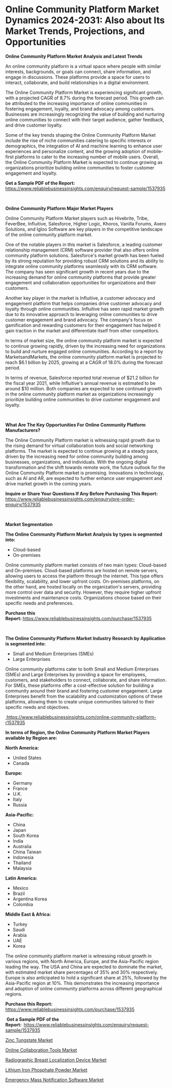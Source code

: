 <p><h1>Online Community Platform Market Dynamics 2024-2031: Also about Its Market Trends, Projections, and Opportunities</h1></p><p><strong>Online Community Platform Market Analysis and Latest Trends</strong></p>
<p><p>An online community platform is a virtual space where people with similar interests, backgrounds, or goals can connect, share information, and engage in discussions. These platforms provide a space for users to interact, collaborate, and build relationships in a digital environment.</p><p>The Online Community Platform Market is experiencing significant growth, with a projected CAGR of 8.7% during the forecast period. This growth can be attributed to the increasing importance of online communities in fostering engagement, loyalty, and brand advocacy among customers. Businesses are increasingly recognizing the value of building and nurturing online communities to connect with their target audience, gather feedback, and drive customer loyalty.</p><p>Some of the key trends shaping the Online Community Platform Market include the rise of niche communities catering to specific interests or demographics, the integration of AI and machine learning to enhance user experiences and personalize content, and the growing adoption of mobile-first platforms to cater to the increasing number of mobile users. Overall, the Online Community Platform Market is expected to continue growing as organizations prioritize building online communities to foster customer engagement and loyalty.</p></p>
<p><strong>Get a Sample PDF of the Report:&nbsp;</strong> <a href="https://www.reliablebusinessinsights.com/enquiry/request-sample/1537935">https://www.reliablebusinessinsights.com/enquiry/request-sample/1537935</a></p>
<p>&nbsp;</p>
<p><strong>Online Community Platform Major Market Players</strong></p>
<p><p>Online Community Platform Market players such as Hivebrite, Tribe, FeverBee, Influitive, Salesforce, Higher Logic, Khoros, Vanilla Forums, Axero Solutions, and Igloo Software are key players in the competitive landscape of the online community platform market.</p><p>One of the notable players in this market is Salesforce, a leading customer relationship management (CRM) software provider that also offers online community platform solutions. Salesforce's market growth has been fueled by its strong reputation for providing robust CRM solutions and its ability to integrate online community platforms seamlessly with its CRM software. The company has seen significant growth in recent years due to the increasing demand for online community platforms that provide greater engagement and collaboration opportunities for organizations and their customers.</p><p>Another key player in the market is Influitive, a customer advocacy and engagement platform that helps companies drive customer advocacy and loyalty through online communities. Influitive has seen rapid market growth due to its innovative approach to leveraging online communities to drive customer engagement and brand advocacy. The company's focus on gamification and rewarding customers for their engagement has helped it gain traction in the market and differentiate itself from other competitors.</p><p>In terms of market size, the online community platform market is expected to continue growing rapidly, driven by the increasing need for organizations to build and nurture engaged online communities. According to a report by MarketsandMarkets, the online community platform market is projected to reach $6.1 billion by 2025, growing at a CAGR of 18.0% during the forecast period.</p><p>In terms of revenue, Salesforce reported total revenue of $21.2 billion for the fiscal year 2021, while Influitive's annual revenue is estimated to be around $10 million. Both companies are expected to see continued growth in the online community platform market as organizations increasingly prioritize building online communities to drive customer engagement and loyalty.</p></p>
<p>&nbsp;</p>
<p><strong>What Are The Key Opportunities For Online Community Platform Manufacturers?</strong></p>
<p><p>The Online Community Platform market is witnessing rapid growth due to the rising demand for virtual collaboration tools and social networking platforms. The market is expected to continue growing at a steady pace, driven by the increasing need for online community building among businesses, organizations, and individuals. With the ongoing digital transformation and the shift towards remote work, the future outlook for the Online Community Platform market is promising. Innovations in technology, such as AI and AR, are expected to further enhance user engagement and drive market growth in the coming years.</p></p>
<p><strong>Inquire or Share Your Questions If Any Before Purchasing This Report:</strong> <a href="https://www.reliablebusinessinsights.com/enquiry/pre-order-enquiry/1537935">https://www.reliablebusinessinsights.com/enquiry/pre-order-enquiry/1537935</a></p>
<p>&nbsp;</p>
<p><strong>Market Segmentation</strong></p>
<p><strong>The Online Community Platform Market Analysis by types is segmented into:</strong></p>
<p><ul><li>Cloud-based</li><li>On-premises</li></ul></p>
<p><p>Online community platform market consists of two main types: Cloud-based and On-premises. Cloud-based platforms are hosted on remote servers, allowing users to access the platform through the internet. This type offers flexibility, scalability, and lower upfront costs. On-premises platforms, on the other hand, are hosted locally on the organization's servers, providing more control over data and security. However, they require higher upfront investments and maintenance costs. Organizations choose based on their specific needs and preferences.</p></p>
<p><strong>Purchase this Report:&nbsp;</strong><a href="https://www.reliablebusinessinsights.com/purchase/1537935">https://www.reliablebusinessinsights.com/purchase/1537935</a></p>
<p>&nbsp;</p>
<p><strong>The Online Community Platform Market Industry Research by Application is segmented into:</strong></p>
<p><ul><li>Small and Medium Enterprises (SMEs)</li><li>Large Enterprises</li></ul></p>
<p><p>Online community platforms cater to both Small and Medium Enterprises (SMEs) and Large Enterprises by providing a space for employees, customers, and stakeholders to connect, collaborate, and share information. For SMEs, these platforms offer a cost-effective solution for building a community around their brand and fostering customer engagement. Large Enterprises benefit from the scalability and customization options of these platforms, allowing them to create unique communities tailored to their specific needs and objectives.</p></p>
<p><a href="https://www.reliablebusinessinsights.com/online-community-platform-r1537935">&nbsp;https://www.reliablebusinessinsights.com/online-community-platform-r1537935</a></p>
<p><strong>In terms of Region, the Online Community Platform Market Players available by Region are:</strong></p>
<p>
    <p> <strong> North America: </strong>
        <ul>
            <li>United States</li>
            <li>Canada</li>
        </ul>
        </p> 
    <p> <strong> Europe: </strong>
        <ul>
            <li>Germany</li>
            <li>France</li>
            <li>U.K.</li>
            <li>Italy</li>
            <li>Russia</li>
        </ul>
        </p> 
    <p> <strong> Asia-Pacific: </strong>
        <ul>
            <li>China</li>
            <li>Japan</li>
            <li>South Korea</li>
            <li>India</li>
            <li>Australia</li>
            <li>China Taiwan</li>
            <li>Indonesia</li>
            <li>Thailand</li>
            <li>Malaysia</li>
        </ul>
        </p> 
    <p> <strong> Latin America: </strong>
        <ul>
            <li>Mexico</li>
            <li>Brazil</li>
            <li>Argentina Korea</li>
            <li>Colombia</li>
        </ul>
        </p> 
    <p> <strong> Middle East & Africa: </strong>
        <ul>
            <li>Turkey</li>
            <li>Saudi</li>
            <li>Arabia</li>
            <li>UAE</li>
            <li>Korea</li>
        </ul>
    </p>
    </p>
<p><p>The online community platform market is witnessing robust growth in various regions, with North America, Europe, and the Asia-Pacific region leading the way. The USA and China are expected to dominate the market, with estimated market share percentages of 35% and 30% respectively. Europe is also anticipated to hold a significant share at 25%, followed by the Asia-Pacific region at 10%. This demonstrates the increasing importance and adoption of online community platforms across different geographical regions.</p></p>
<p><strong>Purchase this Report: </strong><a href="https://www.reliablebusinessinsights.com/purchase/1537935">https://www.reliablebusinessinsights.com/purchase/1537935</a></p>
<p>&nbsp;<strong>Get a Sample PDF of the Report:&nbsp;&nbsp;</strong><a href="https://www.reliablebusinessinsights.com/enquiry/request-sample/1537935">https://www.reliablebusinessinsights.com/enquiry/request-sample/1537935</a></p>
<p><strong></strong></p>
<p><p><a href="https://www.linkedin.com/pulse/zinc-tungstate-market-outlook-forecast-from-2024-2031-insights-farm-rl6ce">Zinc Tungstate Market</a></p><p><a href="https://github.com/gcimaudf65/Market-Research-Report-List-2/blob/main/online-collaboration-tools-market.md">Online Collaboration Tools Market</a></p><p><a href="https://medium.com/@danielwardb654202/global-radiographic-breast-localization-device-market-status-2024-2031-and-forecast-by-region-59852ce7cdc5">Radiographic Breast Localization Device Market</a></p><p><a href="https://www.linkedin.com/pulse/evaluating-global-lithium-iron-phosphate-powder-market-trends-jgeuf">Lithium Iron Phosphate Powder Market</a></p><p><a href="https://github.com/sardarp081/Market-Research-Report-List-2/blob/main/emergency-mass-notification-software-market.md">Emergency Mass Notification Software Market</a></p></p>